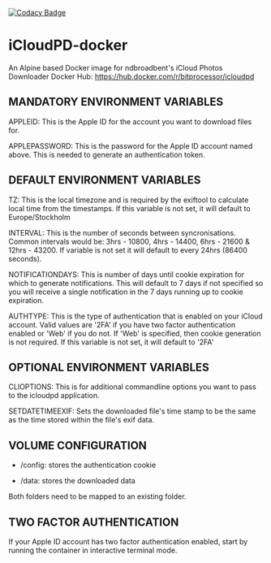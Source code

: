 [![Codacy Badge](https://api.codacy.com/project/badge/Grade/3318448eea4548b48a19adf80d1ede6c)](https://www.codacy.com/manual/BitProcessor/icloudpd-docker?utm_source=github.com&amp;utm_medium=referral&amp;utm_content=BitProcessor/icloudpd-docker&amp;utm_campaign=Badge_Grade)

# iCloudPD-docker
An Alpine based Docker image for ndbroadbent's iCloud Photos Downloader
Docker Hub: https://hub.docker.com/r/bitprocessor/icloudpd

## MANDATORY ENVIRONMENT VARIABLES

APPLEID: This is the Apple ID for the account you want to download files for.

APPLEPASSWORD: This is the password for the Apple ID account named above. This is needed to generate an authentication token.

## DEFAULT ENVIRONMENT VARIABLES

TZ: This is the local timezone and is required by the exiftool to calculate local time from the timestamps. If this variable is not set, it will default to Europe/Stockholm

INTERVAL: This is the number of seconds between syncronisations. Common intervals would be: 3hrs - 10800, 4hrs - 14400, 6hrs - 21600 & 12hrs - 43200. If variable is not set it will default to every 24hrs (86400 seconds).

NOTIFICATIONDAYS: This is number of days until cookie expiration for which to generate notifications. This will default to 7 days if not specified so you will receive a single notification in the 7 days running up to cookie expiration.

AUTHTYPE: This is the type of authentication that is enabled on your iCloud account. Valid values are '2FA' if you have two factor authentication enabled or 'Web' if you do not. If 'Web' is specified, then cookie generation is not required. If this variable is not set, it will default to '2FA'

## OPTIONAL ENVIRONMENT VARIABLES

CLIOPTIONS: This is for additional commandline options you want to pass to the icloudpd application.

SETDATETIMEEXIF: Sets the downloaded file's time stamp to be the same as the time stored within the file's exif data.

## VOLUME CONFIGURATION

* /config: stores the authentication cookie

* /data: stores the downloaded data

Both folders need to be mapped to an existing folder.


## TWO FACTOR AUTHENTICATION

If your Apple ID account has two factor authentication enabled, start by running the container in interactive terminal mode.
